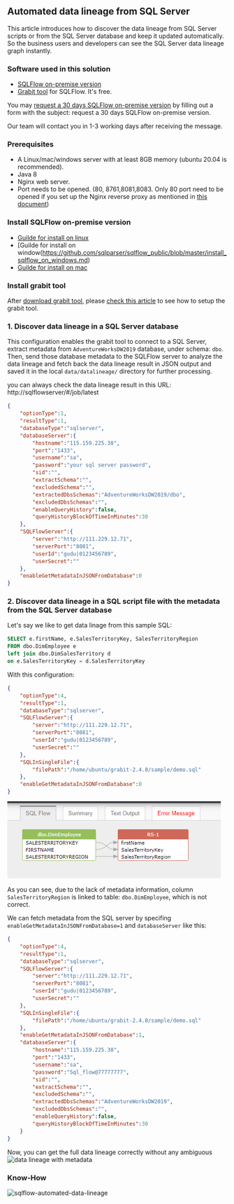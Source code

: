 ## Automated data lineage from SQL Server
This article introduces how to discover the data lineage from SQL Server scripts or 
from the SQL Server database and keep it updated automatically. 
So the business users and developers can see the SQL Server data lineage graph instantly.

### Software used in this solution
- [SQLFlow on-premise version](https://www.gudusoft.com/sqlflow-on-premise-version/)
- [Grabit tool](https://www.gudusoft.com/grabit/) for SQLFlow. It's free.

You may [request a 30 days SQLFlow on-premise version](https://www.gudusoft.com/submit-a-ticket/)
by filling out a form with the subject: request a 30 days SQLFlow on-premise version.

Our team will contact you in 1-3 working days after receiving the message.


### Prerequisites
- A Linux/mac/windows server with at least 8GB memory (ubuntu 20.04 is recommended).
- Java 8
- Nginx web server. 
- Port needs to be opened. (80, 8761,8081,8083. Only 80 port need to be opened if you set up the Nginx reverse proxy as mentioned in [this document](https://github.com/sqlparser/sqlflow_public/blob/master/install_sqlflow.md))

### Install SQLFlow on-premise version
- [Guilde for install on linux](https://github.com/sqlparser/sqlflow_public/blob/master/install_sqlflow.md)
- [Guilde for install on window(https://github.com/sqlparser/sqlflow_public/blob/master/install_sqlflow_on_windows.md)
- [Guilde for install on mac](https://github.com/sqlparser/sqlflow_public/blob/master/install_sqlflow_on_mac.md)

### Install grabit tool
After [download grabit tool](https://www.gudusoft.com/grabit/), please [check this article](https://github.com/sqlparser/sqlflow_public/tree/master/grabit) 
to see how to setup the grabit tool.

### 1. Discover data lineage in a SQL Server database
This configuration enables the grabit tool to connect to a SQL Server,
extract metadata from `AdventureWorksDW2019` database, under schema: `dbo`.
Then, send those database metadata to the SQLFlow server to analyze the data
lineage and fetch back the data lineage result in JSON output 
and saved it in the local `data/datalineage/` directory for further processing.

you can always check the data lineage result in this URL:
http://sqlflowserver/#/job/latest

```JSON
{
	"optionType":1,
	"resultType":1,
	"databaseType":"sqlserver",
	"databaseServer":{
		"hostname":"115.159.225.38",
		"port":"1433",
		"username":"sa",
		"password":"your sql server password",
		"sid":"",
		"extractSchema":"",
		"excludedSchema":"",
		"extractedDbsSchemas":"AdventureWorksDW2019/dbo",
        "excludedDbsSchemas":"",
		"enableQueryHistory":false,
		"queryHistoryBlockOfTimeInMinutes":30
	},
	"SQLFlowServer":{
		"server":"http://111.229.12.71",
		"serverPort":"8081",
		"userId":"gudu|0123456789",
		"userSecret":"" 
	},	
	"enableGetMetadataInJSONFromDatabase":0
}
```

### 2. Discover data lineage in a SQL script file with the metadata from the SQL Server database

Let's say we like to get data linage from this sample SQL:

```SQL
SELECT e.firstName, e.SalesTerritoryKey, SalesTerritoryRegion
FROM dbo.DimEmployee e
left join dbo.DimSalesTerritory d
on e.SalesTerritoryKey = d.SalesTerritoryKey
```

With this configuration:
```json
{
	"optionType":4,
	"resultType":1,
	"databaseType":"sqlserver",
	"SQLFlowServer":{
		"server":"http://111.229.12.71",
		"serverPort":"8081",
		"userId":"gudu|0123456789",
		"userSecret":"" 
	},	
	"SQLInSingleFile":{
	    "filePath":"/home/ubuntu/grabit-2.4.8/sample/demo.sql"
	},
	"enableGetMetadataInJSONFromDatabase":0
}
```

![data lineage without metadata](./sql-server-data-lineage-without-metadata.png "data lineage without metadata")

As you can see, due to the lack of metadata information, 
column `SalesTerritoryRegion` is linked to table: `dbo.DimEmployee`, which is not correct.

We can fetch metadata from the SQL server by specifing `enableGetMetadataInJSONFromDatabase=1`
and `databaseServer` like this:

```json
{
	"optionType":4,
	"resultType":1,
	"databaseType":"sqlserver",
	"SQLFlowServer":{
		"server":"http://111.229.12.71",
		"serverPort":"8081",
		"userId":"gudu|0123456789",
		"userSecret":"" 
	},	
	"SQLInSingleFile":{
	    "filePath":"/home/ubuntu/grabit-2.4.8/sample/demo.sql"
	},
	"enableGetMetadataInJSONFromDatabase":1,
	"databaseServer":{
		"hostname":"115.159.225.38",
		"port":"1433",
		"username":"sa",
		"password":"Sql_flow@77777777",
		"sid":"",
		"extractSchema":"",
		"excludedSchema":"",
		"extractedDbsSchemas":"AdventureWorksDW2019",
        "excludedDbsSchemas":"",
		"enableQueryHistory":false,
		"queryHistoryBlockOfTimeInMinutes":30
	}
}
```

Now, you can get the full data lineage correctly without any ambiguous
![data lineage with metadata](./sql-server-data-lineage-with-metadata.png "data lineage with metadata")


### Know-How
![sqlflow-automated-data-lineage](../../sqlflow_automated_data_lineage.png "SQLFlow automated data lineage")